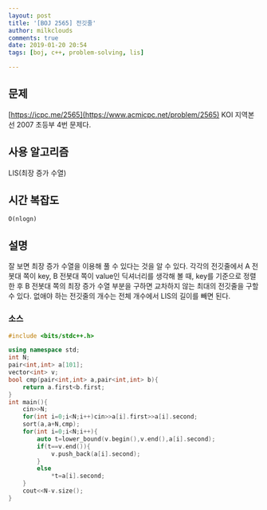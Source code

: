 ```yaml
---
layout: post
title: '[BOJ 2565] 전깃줄'
author: milkclouds
comments: true
date: 2019-01-20 20:54
tags: [boj, c++, problem-solving, lis]

---
```


## 문제
[https://icpc.me/2565](https://www.acmicpc.net/problem/2565)
KOI 지역본선 2007 초등부 4번 문제다.


## 사용 알고리즘
LIS(최장 증가 수열)

## 시간 복잡도
`O(nlogn)`

## 설명

잘 보면 최장 증가 수열을 이용해 풀 수 있다는 것을 알 수 있다.
각각의 전깃줄에서 A 전봇대 쪽이 key, B 전봇대 쪽이 value인 딕셔너리를 생각해 볼 때, key를 기준으로 정렬한 후 B 전봇대 쪽의 최장 증가 수열 부분을 구하면 교차하지 않는 최대의 전깃줄을 구할 수 있다.
없애야 하는 전깃줄의 개수는 전체 개수에서 LIS의 길이를 빼면 된다.


### 소스  

```c++
#include <bits/stdc++.h>

using namespace std;
int N;
pair<int,int> a[101];
vector<int> v;
bool cmp(pair<int,int> a,pair<int,int> b){
	return a.first<b.first;
}
int main(){
	cin>>N;
	for(int i=0;i<N;i++)cin>>a[i].first>>a[i].second;
	sort(a,a+N,cmp);
	for(int i=0;i<N;i++){
		auto t=lower_bound(v.begin(),v.end(),a[i].second);
		if(t==v.end()){
			v.push_back(a[i].second);
		}
		else
			*t=a[i].second;
	}
	cout<<N-v.size();
}
```